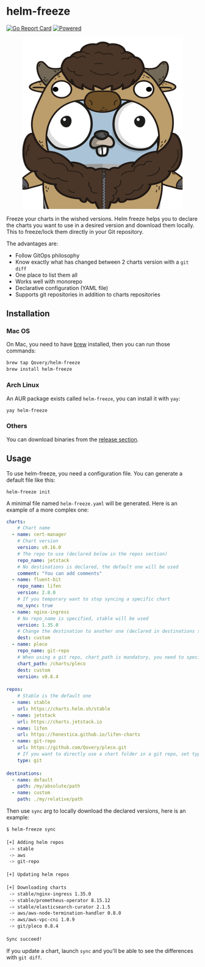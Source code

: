 # helm-freeze
[![Go Report Card](https://goreportcard.com/badge/github.com/Qovery/helm-freeze)](https://goreportcard.com/report/github.com/Qovery/helm-freeze)
[![Powered](https://img.shields.io/badge/Powered%20by-Qovery-blueviolet)](https://www.qovery.com)

<p align="center">
    <img src="./helm_freeze_logo.png" width=420 />
</p>

Freeze your charts in the wished versions. Helm freeze helps you to declare the charts
you want to use in a desired version and download them locally. This to freeze/lock them
directly in your Git repository.

The advantages are:
* Follow GitOps philosophy
* Know exactly what has changed between 2 charts version with a `git diff`
* One place to list them all
* Works well with monorepo
* Declarative configuration (YAML file)
* Supports git repositories in addition to charts repositories

## Installation

### Mac OS
On Mac, you need to have [brew](https://brew.sh/) installed, then you can run those commands:
```bash
brew tap Qovery/helm-freeze
brew install helm-freeze
```

### Arch Linux
An AUR package exists called `helm-freeze`, you can install it with `yay`:
```bash
yay helm-freeze
```

### Others
You can download binaries from the [release section](https://github.com/Qovery/helm-freeze/releases).

## Usage
To use helm-freeze, you need a configuration file. You can generate a default file like this:

```shell script
helm-freeze init
```
A minimal file named `helm-freeze.yaml` will be generated. Here is an example of a more complex one:

```yaml
charts:
    # Chart name
  - name: cert-manager
    # Chart version
    version: v0.16.0
    # The repo to use (declared below in the repos section)
    repo_name: jetstack
    # No destinations is declared, the default one will be used
    comment: "You can add comments"
  - name: fluent-bit
    repo_name: lifen
    version: 2.8.0
    # If you temporary want to stop syncing a specific chart
    no_sync: true
  - name: nginx-ingress
    # No repo_name is specified, stable will be used
    version: 1.35.0
    # Change the destination to another one (declared in destinations section)
    dest: custom
  - name: pleco
    repo_name: git-repo
    # When using a git repo, chart_path is mandatory, you need to specify the chart folder path
    chart_path: /charts/pleco
    dest: custom
    version: v0.8.4

repos:
    # Stable is the default one
  - name: stable
    url: https://charts.helm.sh/stable
  - name: jetstack
    url: https://charts.jetstack.io
  - name: lifen
    url: https://honestica.github.io/lifen-charts
  - name: git-repo
    url: https://github.com/Qovery/pleco.git
    # If you want to directly use a chart folder in a git repo, set type to git
    type: git

destinations:
  - name: default
    path: /my/absolute/path
  - name: custom
    path: ./my/relative/path
```

Then use `sync` arg to locally download the declared versions, here is an example:
```bash
$ helm-freeze sync

[+] Adding helm repos
 -> stable
 -> aws
 -> git-repo

[+] Updating helm repos

[+] Downloading charts
 -> stable/nginx-ingress 1.35.0
 -> stable/prometheus-operator 8.15.12
 -> stable/elasticsearch-curator 2.1.5
 -> aws/aws-node-termination-handler 0.8.0
 -> aws/aws-vpc-cni 1.0.9
 -> git/pleco 0.8.4

Sync succeed!
```

If you update a chart, launch `sync` and you'll be able to see the differences with `git diff`.

